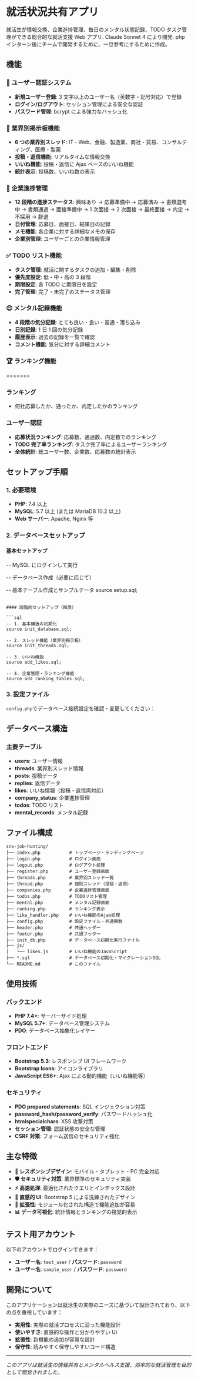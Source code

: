 # 就活状況共有アプリ

就活生が情報交換、企業進捗管理、毎日のメンタル状態記録、TODO タスク管理ができる総合的な就活支援 Web アプリ.
Claude Sonnet 4 により開発.
php インターン後にチームで開発するために、一旦参考にするために作成。

## 機能

### 🔐 ユーザー認証システム

- **新規ユーザー登録**: 3 文字以上のユーザー名（英数字・記号対応）で登録
- **ログイン/ログアウト**: セッション管理による安全な認証
- **パスワード管理**: bcrypt による強力なハッシュ化

### 💬 業界別掲示板機能

- **6 つの業界別スレッド**: IT・Web、金融、製造業、商社・貿易、コンサルティング、医療・製薬
- **投稿・返信機能**: リアルタイムな情報交換
- **いいね機能**: 投稿・返信に Ajax ベースのいいね機能
- **統計表示**: 投稿数、いいね数の表示

### 🏢 企業進捗管理

- **12 段階の進捗ステータス**: 興味あり → 応募準備中 → 応募済み → 書類選考中 → 書類通過 → 面接準備中 → 1 次面接 → 2 次面接 → 最終面接 → 内定 → 不採用 → 辞退
- **日付管理**: 応募日、面接日、結果日の記録
- **メモ機能**: 各企業に対する詳細なメモの保存
- **企業別管理**: ユーザーごとの企業情報管理

### ✅ TODO リスト機能

- **タスク管理**: 就活に関するタスクの追加・編集・削除
- **優先度設定**: 低・中・高の 3 段階
- **期限設定**: 各 TODO に期限日を設定
- **完了管理**: 完了・未完了のステータス管理

### 😊 メンタル記録機能

- **4 段階の気分記録**: とても良い・良い・普通・落ち込み
- **日別記録**: 1 日 1 回の気分記録
- **履歴表示**: 過去の記録を一覧で確認
- **コメント機能**: 気分に対する詳細コメント

### 🏆 ランキング機能

=======

### ランキング

- 何社応募したか、通ったか、内定したかのランキング

### ユーザー認証

- **応募状況ランキング**: 応募数、通過数、内定数でのランキング
- **TODO 完了率ランキング**: タスク完了率によるユーザーランキング
- **全体統計**: 総ユーザー数、企業数、応募数の統計表示

## セットアップ手順

### 1. 必要環境

- **PHP**: 7.4 以上
- **MySQL**: 5.7 以上 (または MariaDB 10.2 以上)
- **Web サーバー**: Apache, Nginx 等

### 2. データベースセットアップ

#### 基本セットアップ

-- MySQL にログインして実行

-- データベース作成（必要に応じて）

-- 基本テーブル作成とサンプルデータ
source setup.sql;

````

#### 段階的セットアップ（推奨）

```sql
-- 1. 基本構造の初期化
source init_database.sql;

-- 2. スレッド機能（業界別掲示板）
source init_threads.sql;

-- 3. いいね機能
source add_likes.sql;

-- 4. 企業管理・ランキング機能
source add_ranking_tables.sql;
````

### 3. 設定ファイル

`config.php`でデータベース接続設定を確認・変更してください：

## データベース構造

### 主要テーブル

- **users**: ユーザー情報
- **threads**: 業界別スレッド情報
- **posts**: 投稿データ
- **replies**: 返信データ
- **likes**: いいね情報（投稿・返信両対応）
- **company_status**: 企業進捗管理
- **todos**: TODO リスト
- **mental_records**: メンタル記録

## ファイル構成

```
sns-job-hunting/
├── index.php           # トップページ・ランディングページ
├── login.php           # ログイン画面
├── logout.php          # ログアウト処理
├── register.php        # ユーザー登録画面
├── threads.php         # 業界別スレッド一覧
├── thread.php          # 個別スレッド（投稿・返信）
├── companies.php       # 企業進捗管理画面
├── todos.php           # TODOリスト管理
├── mental.php          # メンタル記録画面
├── ranking.php         # ランキング表示
├── like_handler.php    # いいね機能のAjax処理
├── config.php          # 設定ファイル・共通関数
├── header.php          # 共通ヘッダー
├── footer.php          # 共通フッター
├── init_db.php         # データベース初期化実行ファイル
├── js/
│   └── likes.js        # いいね機能のJavaScript
├── *.sql               # データベース初期化・マイグレーションSQL
└── README.md           # このファイル
```

## 使用技術

### バックエンド

- **PHP 7.4+**: サーバーサイド処理
- **MySQL 5.7+**: データベース管理システム
- **PDO**: データベース抽象化レイヤー

### フロントエンド

- **Bootstrap 5.3**: レスポンシブ UI フレームワーク
- **Bootstrap Icons**: アイコンライブラリ
- **JavaScript ES6+**: Ajax による動的機能（いいね機能等）

### セキュリティ

- **PDO prepared statements**: SQL インジェクション対策
- **password_hash/password_verify**: パスワードハッシュ化
- **htmlspecialchars**: XSS 攻撃対策
- **セッション管理**: 認証状態の安全な管理
- **CSRF 対策**: フォーム送信のセキュリティ強化

## 主な特徴

- **📱 レスポンシブデザイン**: モバイル・タブレット・PC 完全対応
- **🛡️ セキュリティ対策**: 業界標準のセキュリティ実装
- **⚡ 高速処理**: 最適化されたクエリとインデックス設計
- **🎨 直感的 UI**: Bootstrap 5 による洗練されたデザイン
- **🔧 拡張性**: モジュール化された構造で機能追加が容易
- **📊 データ可視化**: 統計情報とランキングの視覚的表示

## テスト用アカウント

以下のアカウントでログインできます：

- **ユーザー名**: `test_user` / **パスワード**: `password`
- **ユーザー名**: `sample_user` / **パスワード**: `password`

## 開発について

このアプリケーションは就活生の実際のニーズに基づいて設計されており、以下の点を重視しています：

- **実用性**: 実際の就活プロセスに沿った機能設計
- **使いやすさ**: 直感的な操作と分かりやすい UI
- **拡張性**: 新機能の追加が容易な設計
- **保守性**: 読みやすく保守しやすいコード構造

---

_このアプリは就活生の情報共有とメンタルヘルス支援、効率的な就活管理を目的として開発されました。_
